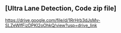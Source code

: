 
## [Ultra Lane Detection, Code zip file]
https://drive.google.com/file/d/1RrHrb3dJsMv-SLZeWlfFizDPKI2oOhkQ/view?usp=drive_link
